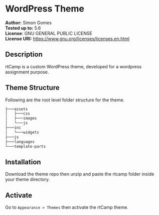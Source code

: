 # WordPress Theme
**Author:** Simon Gomes  
**Tested up to:** 5.6  
**License**: GNU GENERAL PUBLIC LICENSE  
**License URI:** https://www.gnu.org/licenses/licenses.en.html  

## Description
rtCamp is a custom WordPress theme, developed for a wordpress assignment purpose.

## Theme Structure
Following are the root level folder structure for the theme.
```bash
├───assets
│   ├───css
│   ├───images
│   └───js
├───inc
│   └───widgets
├───js
├───languages
└───template-parts
```

## Installation
Download the theme repo then unzip and paste the rtcamp folder inside your theme directory.

## Activate
Go to `Appearance > Themes` then activate the rtCamp theme.

